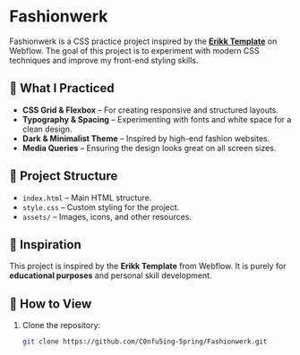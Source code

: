# Fashionwerk

Fashionwerk is a CSS practice project inspired by the **[Erikk Template](https://erikk-template.webflow.io/)** on Webflow. The goal of this project is to experiment with modern CSS techniques and improve my front-end styling skills.

## 🎨 What I Practiced
- **CSS Grid & Flexbox** – For creating responsive and structured layouts.
- **Typography & Spacing** – Experimenting with fonts and white space for a clean design.
- **Dark & Minimalist Theme** – Inspired by high-end fashion websites.
- **Media Queries** – Ensuring the design looks great on all screen sizes.

## 📂 Project Structure
- `index.html` – Main HTML structure.
- `style.css` – Custom styling for the project.
- `assets/` – Images, icons, and other resources.

## 📌 Inspiration
This project is inspired by the **Erikk Template** from Webflow. It is purely for **educational purposes** and personal skill development.

## 🚀 How to View
1. Clone the repository:
   ```sh
   git clone https://github.com/C0nfu5ing-5pring/Fashionwerk.git
